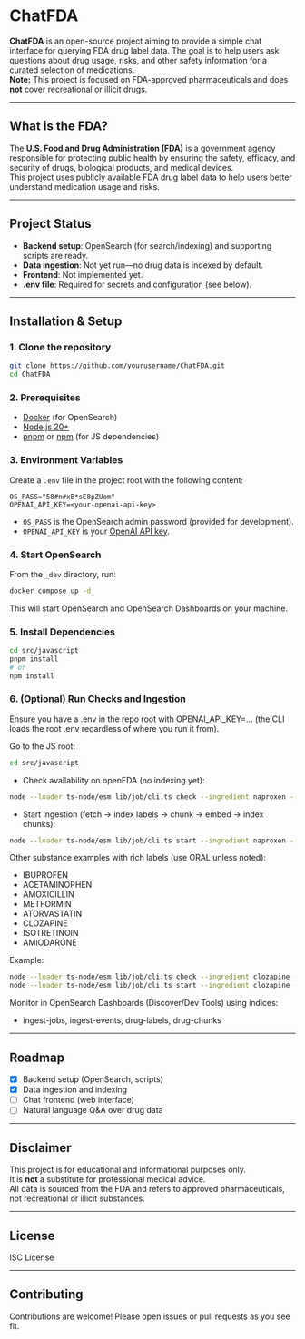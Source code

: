 # ChatFDA

**ChatFDA** is an open-source project aiming to provide a simple chat interface for querying FDA drug label data. The goal is to help users ask questions about drug usage, risks, and other safety information for a curated selection of medications.  
**Note:** This project is focused on FDA-approved pharmaceuticals and does **not** cover recreational or illicit drugs.

---

## What is the FDA?

The **U.S. Food and Drug Administration (FDA)** is a government agency responsible for protecting public health by ensuring the safety, efficacy, and security of drugs, biological products, and medical devices.  
This project uses publicly available FDA drug label data to help users better understand medication usage and risks.

---

## Project Status

- **Backend setup**: OpenSearch (for search/indexing) and supporting scripts are ready.
- **Data ingestion**: Not yet run—no drug data is indexed by default.
- **Frontend**: Not implemented yet.
- **.env file**: Required for secrets and configuration (see below).

---

## Installation & Setup

### 1. Clone the repository

```sh
git clone https://github.com/yourusername/ChatFDA.git
cd ChatFDA
```

### 2. Prerequisites

- [Docker](https://www.docker.com/) (for OpenSearch)
- [Node.js 20+](https://nodejs.org/)
- [pnpm](https://pnpm.io/) or [npm](https://www.npmjs.com/) (for JS dependencies)

### 3. Environment Variables

Create a `.env` file in the project root with the following content:

```env
OS_PASS="58#n#xB*sE8pZUom"
OPENAI_API_KEY=<your-openai-api-key>
```

- `OS_PASS` is the OpenSearch admin password (provided for development).
- `OPENAI_API_KEY` is your [OpenAI API key](https://platform.openai.com/account/api-keys).

### 4. Start OpenSearch

From the `_dev` directory, run:

```sh
docker compose up -d
```

This will start OpenSearch and OpenSearch Dashboards on your machine.

### 5. Install Dependencies

```sh
cd src/javascript
pnpm install
# or
npm install
```

### 6. (Optional) Run Checks and Ingestion

Ensure you have a .env in the repo root with OPENAI_API_KEY=... (the CLI loads the root .env regardless of where you run it from).

Go to the JS root:
```sh
cd src/javascript
```

- Check availability on openFDA (no indexing yet):
```sh
node --loader ts-node/esm lib/job/cli.ts check --ingredient naproxen --route ORAL
```

- Start ingestion (fetch → index labels → chunk → embed → index chunks):
```sh
node --loader ts-node/esm lib/job/cli.ts start --ingredient naproxen --route ORAL --limit 100
```

Other substance examples with rich labels (use ORAL unless noted):
- IBUPROFEN
- ACETAMINOPHEN
- AMOXICILLIN
- METFORMIN
- ATORVASTATIN
- CLOZAPINE
- ISOTRETINOIN
- AMIODARONE

Example:
```sh
node --loader ts-node/esm lib/job/cli.ts check --ingredient clozapine --route ORAL
node --loader ts-node/esm lib/job/cli.ts start --ingredient clozapine --route ORAL --limit 100
```

Monitor in OpenSearch Dashboards (Discover/Dev Tools) using indices:
- ingest-jobs, ingest-events, drug-labels, drug-chunks
---

## Roadmap

- [x] Backend setup (OpenSearch, scripts)
- [x] Data ingestion and indexing
- [ ] Chat frontend (web interface)
- [ ] Natural language Q&A over drug data

---

## Disclaimer

This project is for educational and informational purposes only.  
It is **not** a substitute for professional medical advice.  
All data is sourced from the FDA and refers to approved pharmaceuticals, not recreational or illicit substances.

---

## License

ISC License

---

## Contributing

Contributions are welcome! Please open issues or pull requests as you see fit.
